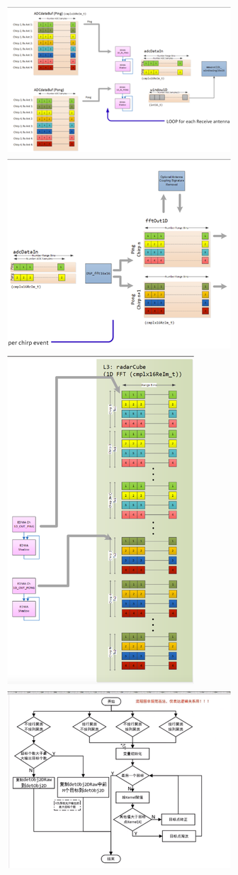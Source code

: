 ![image-20250422153113280](./image/TI6843mmw数据流基础.assets/image-20250422153113280.png)

![image-20250422153119214](./image/TI6843mmw数据流基础.assets/image-20250422153119214.png)

![image-20250422153127698](./image/TI6843mmw数据流基础.assets/image-20250422153127698.png)

![image-20250422153135363](./image/TI6843mmw数据流基础.assets/image-20250422153135363.png)